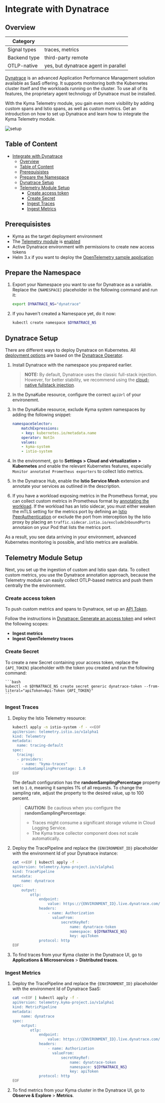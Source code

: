 # Integrate with Dynatrace

## Overview

| Category| |
| - | - |
| Signal types | traces, metrics |
| Backend type | third-party remote |
| OTLP-native | yes, but dynatrace agent in parallel |

[Dynatrace](https://www.dynatrace.com) is an advanced Application Performance Management solution available as SaaS offering. It supports monitoring both the Kubernetes cluster itself and the workloads running on the cluster. To use all of its features, the proprietary agent technology of Dynatrace must be installed.

With the Kyma Telemetry module, you gain even more visibility by adding custom spans and Istio spans, as well as custom metrics. Get an introduction on how to set up Dynatrace and learn how to integrate the Kyma Telemetry module.

![setup](./../assets/dynatrace.drawio.svg)

## Table of Content

- [Integrate with Dynatrace](#integrate-with-dynatrace)
  - [Overview](#overview)
  - [Table of Content](#table-of-content)
  - [Prerequisistes](#prerequisistes)
  - [Prepare the Namespace](#prepare-the-namespace)
  - [Dynatrace Setup](#dynatrace-setup)
  - [Telemetry Module Setup](#telemetry-module-setup)
    - [Create access token](#create-access-token)
    - [Create Secret](#create-secret)
    - [Ingest Traces](#ingest-traces)
    - [Ingest Metrics](#ingest-metrics)

## Prerequisistes

- Kyma as the target deployment environment
- The [Telemetry module](https://kyma-project.io/#/telemetry-manager/user/README) is [enabled](https://kyma-project.io/#/02-get-started/08-install-uninstall-upgrade-kyma-module?id=install-uninstall-and-upgrade-kyma-with-a-module)
- Active Dynatrace environment with permissions to create new access tokens
- Helm 3.x if you want to deploy the [OpenTelemetry sample application](../opentelemetry-demo/README.md)

## Prepare the Namespace

1. Export your Namespace you want to use for Dynatrace as a variable. Replace the `{NAMESPACE}` placeholder in the following command and run it:

    ```bash
    export DYNATRACE_NS="dynatrace"
    ```

1. If you haven't created a Namespace yet, do it now:

    ```bash
    kubectl create namespace $DYNATRACE_NS
    ```

## Dynatrace Setup

There are different ways to deploy Dynatrace on Kubernetes. All [deployment options](https://www.dynatrace.com/support/help/setup-and-configuration/setup-on-container-platforms/kubernetes/get-started-with-kubernetes-monitoring/deployment-options-k8s) are based on the [Dynatrace Operator](https://github.com/Dynatrace/dynatrace-operator).

1. Install Dynatrace with the namespace you prepared earlier.
   >**NOTE:** By default, Dynatrace uses the classic full-stack injection. However, for better stability, we recommend using the [cloud-native fullstack injection](https://docs.dynatrace.com/docs/setup-and-configuration/setup-on-k8s/installation/cloud-native-fullstack).

2. In the DynaKube resource, configure the correct `apiUrl` of your environemnt.

3. In the DynaKube resource, exclude Kyma system namespaces by adding the following snippet:

    ```yaml
    namespaceSelector:
        matchExpressions:
        - key: kubernetes.io/metadata.name
        operator: NotIn
        values:
        - kyma-system
        - istio-system
    ```

4. In the environment, go to **Settings > Cloud and virtualization > Kubernetes** and enable the relevant Kubernetes features, especially `Monitor annotated Prometheus exporters` to collect Istio metrics.

5. In the Dynatrace Hub, enable the **Istio Service Mesh** extension and annotate your services as outlined in the description.

6. If you have a workload exposing metrics in the Prometheus format, you can collect custom metrics in Prometheus format by [annotating the workload](https://docs.dynatrace.com/docs/platform-modules/infrastructure-monitoring/container-platform-monitoring/kubernetes-monitoring/monitor-prometheus-metrics). If the workload has an Istio sidecar, you must either weaken the mTLS setting for the metrics port by defining an [Istio PeerAuthentication](https://istio.io/latest/docs/reference/config/security/peer_authentication/#PeerAuthentication) or exclude the port from interception by the Istio proxy by placing an `traffic.sidecar.istio.io/excludeInboundPorts` annotaion on your Pod that lists the metrics port.

As a result, you see data arriving in your environment, advanced Kubernetes monitoring is possible, and Istio metrics are available.

## Telemetry Module Setup

Next, you set up the ingestion of custom and Istio span data. To collect custom metrics, you use the Dynatrace annotation approach, because the Telemetry module can easily collect OTLP-based metrics and push them centrally the the environment.

### Create access token

To push custom metrics and spans to Dynatrace, set up an [API Token](https://docs.dynatrace.com/docs/manage/access-control/access-tokens).

Follow the instructions in [Dynatrace: Generate an access token](https://docs.dynatrace.com/docs/manage/access-control/access-tokens#create-api-token) and select the following scopes:

- **Ingest metrics**
- **Ingest OpenTelemetry traces**

### Create Secret

To create a new Secret containing your access token, replace the `{API_TOKEN}` placeholder with the token you created and run the following command:

    ```bash
    kubectl -n $DYNATRACE_NS create secret generic dynatrace-token --from-literal="apiToken=Api-Token {API_TOKEN}"
    ```

### Ingest Traces

1. Deploy the Istio Telemetry resource:

    ```bash
    kubectl apply -n istio-system -f - <<EOF
    apiVersion: telemetry.istio.io/v1alpha1
    kind: Telemetry
    metadata:
      name: tracing-default
    spec:
      tracing:
      - providers:
        - name: "kyma-traces"
        randomSamplingPercentage: 1.0
    EOF
    ```

    The default configuration has the **randomSamplingPercentage** property set to `1.0`, meaning it samples 1% of all requests. To change the sampling rate, adjust the property to the desired value, up to 100 percent.

    > **CAUTION:** Be cautious when you configure the **randomSamplingPercentage**:
    > - Traces might consume a significant storage volume in Cloud Logging Service.
    > - The Kyma trace collector component does not scale automatically.

1. Deploy the TracePipeline and replace the `{ENVIRONMENT_ID}` placeholder with the environment Id of your Dynatrace instance:

    ```bash
    cat <<EOF | kubectl apply -f -
    apiVersion: telemetry.kyma-project.io/v1alpha1
    kind: TracePipeline
    metadata:
        name: dynatrace
    spec:
        output:
            otlp:
                endpoint:
                    value: https://{ENVIRONMENT_ID}.live.dynatrace.com/api/v2/otlp
                headers:
                    - name: Authorization
                      valueFrom:
                          secretKeyRef:
                              name: dynatrace-token
                              namespace: ${DYNATRACE_NS}
                              key: apiToken
                protocol: http
    EOF
    ```

1. To find traces from your Kyma cluster in the Dynatrace UI, go to **Applications & Microservices** > **Distributed traces**.

### Ingest Metrics



1. Deploy the TracePipeline and replace the `{ENVIRONMENT_ID}` placeholder with the environment Id of Dynatrace SaaS:

    ```bash
    cat <<EOF | kubectl apply -f -
    apiVersion: telemetry.kyma-project.io/v1alpha1
    kind: MetricPipeline
    metadata:
        name: dynatrace
    spec:
        output:
            otlp:
                endpoint:
                    value: https://{ENVIRONMENT_ID}.live.dynatrace.com/api/v2/otlp
                headers:
                    - name: Authorization
                      valueFrom:
                          secretKeyRef:
                              name: dynatrace-token
                              namespace: ${DYNATRACE_NS}
                              key: apiToken
                protocol: http
    EOF
    ```
1. To find metrics from your Kyma cluster in the Dynatrace UI, go to **Observe & Explore** > **Metrics**.
